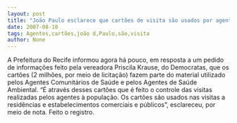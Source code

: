 ```yaml
---
layout: post
title: "João Paulo esclarece que cartões de visita são usados por agentes de saúde"
date: 2007-08-10
tags: Agentes,cartões,joão d,Paulo,são,visita
author: None
---
```

A Prefeitura do Recife informou agora h&aacute; pouco, em resposta a um pedido de informa&ccedil;&otilde;es feito pela vereadora Priscila Krause, do Democratas, que os cart&otilde;es (2 milh&otilde;es, por meio de licita&ccedil;&atilde;o) fazem parte do material utilizado pelos Agentes Comunit&aacute;rios de Sa&uacute;de e pelos Agentes de Sa&uacute;de Ambiental.
&ldquo;&Eacute; atrav&eacute;s desses cart&otilde;es que &eacute; feito o controle das visitas realizadas pelos agentes &agrave; popula&ccedil;&atilde;o. Os cart&otilde;es s&atilde;o usados nas visitas a resid&ecirc;ncias e estabelecimentos comerciais e p&uacute;blicos&rdquo;, esclareceu, por meio de nota. Feito o registro. 